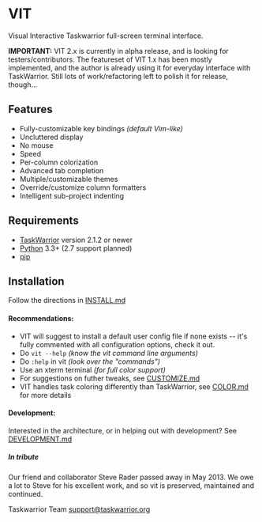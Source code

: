 # VIT

Visual Interactive Taskwarrior full-screen terminal interface.

**IMPORTANT:** VIT 2.x is currently in alpha release, and is looking for testers/contributors. The featureset of VIT 1.x has been mostly implemented, and the author is already using it for everyday interface with TaskWarrior. Still lots of work/refactoring left to polish it for release, though...

## Features

 * Fully-customizable key bindings *(default Vim-like)*
 * Uncluttered display
 * No mouse
 * Speed
 * Per-column colorization
 * Advanced tab completion
 * Multiple/customizable themes
 * Override/customize column formatters
 * Intelligent sub-project indenting

## Requirements

 * [TaskWarrior](https://taskwarrior.org) version 2.1.2 or newer
 * [Python](https://www.python.org) 3.3+ (2.7 support planned)
 * [pip](https://pypi.org/project/pip)

## Installation

Follow the directions in [INSTALL.md](INSTALL.md)

#### Recommendations:

 * VIT will suggest to install a default user config file if none exists -- it's fully commented with all configuration options, check it out.
 * Do ```vit --help``` *(know the vit command line arguments)*
 * Do ```:help``` in vit *(look over the "commands")*
 * Use an xterm terminal *(for full color support)*
 * For suggestions on futher tweaks, see [CUSTOMIZE.md](CUSTOMIZE.md)
 * VIT handles task coloring differently than TaskWarrior, see [COLOR.md](COLOR.md) for more details

#### Development:

Interested in the architecture, or in helping out with development? See [DEVELOPMENT.md](DEVELOPMENT.md)

##### In tribute

 Our friend and collaborator Steve Rader passed away in May 2013.  We owe a lot to Steve for his excellent work, and so vit is preserved, maintained and continued.

 Taskwarrior Team
 support@taskwarrior.org

